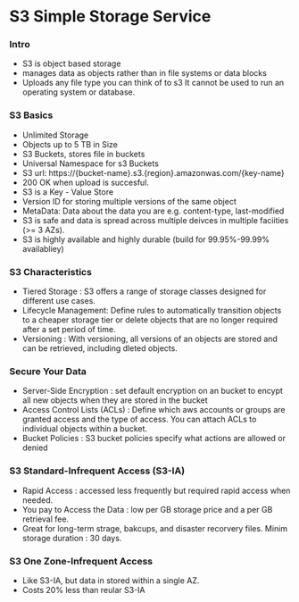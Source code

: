 # S3 Simple Storage Service

### Intro
* S3 is object based storage
* manages data as objects rather than in file systems or data blocks
* Uploads any file type you can think of to s3
It cannot be used to run an operating system or database.

### S3 Basics
* Unlimited Storage
* Objects up to 5 TB in Size
* S3 Buckets, stores file in buckets 
* Universal Namespace for s3 Buckets
* S3 url: https://{bucket-name}.s3.{region}.amazonwas.com/{key-name}
* 200 OK when upload is succesful.
* S3 is a Key - Value Store
* Version ID for storing multiple versions of the same object
* MetaData: Data about the data you are e.g. content-type, last-modified
* S3 is safe and data is spread across multiple deivces in multiple faciities (>= 3 AZs).
* S3 is highly available and highly durable (build for 99.95%-99.99% availabliey)

### S3 Characteristics
* Tiered Storage : S3 offers a range of storage classes designed for different use cases.
* Lifecycle Management: Define rules to automatically transition objects to a cheaper storage tier or delete objects that are no longer required after a set period of time.
* Versioning : With versioning, all versions of an objects are stored and can be retrieved, including dleted objects.

### Secure Your Data
* Server-Side Encryption : set default encryption on an bucket to encypt all new objects when they are stored in the bucket
* Access Control Lists (ACLs) : Define which aws accounts or groups are granted access and the type of access. You can attach ACLs to individual objects within a bucket.
* Bucket Policies : S3 bucket policies specify what actions are allowed or denied 


### S3 Standard-Infrequent Access (S3-IA)
* Rapid Access : accessed less frequently but required rapid access when needed.
* You pay to Access the Data : low per GB storage price and a per GB retrieval fee.
* Great for long-term strage, bakcups, and disaster recorvery files. Minim storage duration : 30 days.

### S3 One Zone-Infrequent Access 
* Like S3-IA, but data in stored within a single AZ.
* Costs 20% less than reular S3-IA
